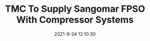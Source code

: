 ---
"title": "TMC To Supply Sangomar FPSO With Compressor Systems"
"date": "2021-9-24 12:10:30"
"feed_name": "RIGZONE"
"feed_website": "http://www.rigzone.com/"
"feed_rss": "http://www.rigzone.com/news/rss/rigzone_latest.aspx"
"link": "https://www.rigzone.com/news/tmc_to_supply_sangomar_fpso_with_compressor_systems-24-sep-2021-166522-article/?rss=true"
"file": "_posts/2021-1-1-bcc02aa25b60c62c1708e7a2686c52bcc3c6af4f.md"
"accident": "0"
"drilling": "0"
"dead": "0"
"injured": "0"
"where": "unknown site"
---